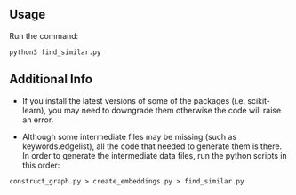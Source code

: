 ## Usage

Run the command:

```
python3 find_similar.py
```

## Additional Info

- If you install the latest versions of some of the packages (i.e. scikit-learn), you may need to downgrade them otherwise the code will raise an error.

- Although some intermediate files may be missing (such as keywords.edgelist), all the code that needed to generate them is there. In order to generate the intermediate data files, run the python scripts in this order:

```
construct_graph.py > create_embeddings.py > find_similar.py

```
